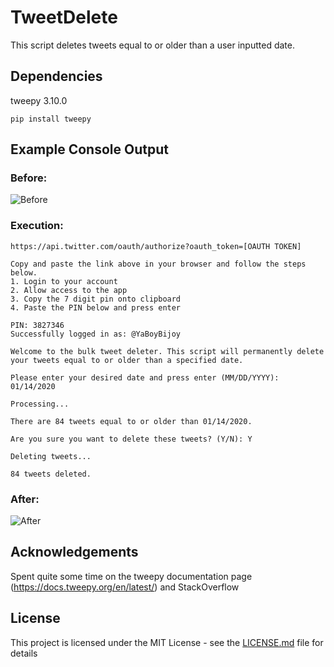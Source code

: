 # TweetDelete
This script deletes tweets equal to or older than a user inputted date.

## Dependencies

tweepy 3.10.0

```
pip install tweepy
```

## Example Console Output

### Before:

![Before]("https://user-images.githubusercontent.com/7709854/110645790-48160180-8184-11eb-86e7-5f901f79c56f.png")

### Execution:

```
https://api.twitter.com/oauth/authorize?oauth_token=[OAUTH TOKEN]

Copy and paste the link above in your browser and follow the steps below.
1. Login to your account
2. Allow access to the app
3. Copy the 7 digit pin onto clipboard
4. Paste the PIN below and press enter

PIN: 3827346
Successfully logged in as: @YaBoyBijoy

Welcome to the bulk tweet deleter. This script will permanently delete your tweets equal to or older than a specified date.

Please enter your desired date and press enter (MM/DD/YYYY): 01/14/2020

Processing...

There are 84 tweets equal to or older than 01/14/2020. 

Are you sure you want to delete these tweets? (Y/N): Y

Deleting tweets...

84 tweets deleted.
```
### After:

![After](image_src)

## Acknowledgements
Spent quite some time on the tweepy documentation page (https://docs.tweepy.org/en/latest/) and StackOverflow

## License

This project is licensed under the MIT License - see the [LICENSE.md](LICENSE.md) file for details
